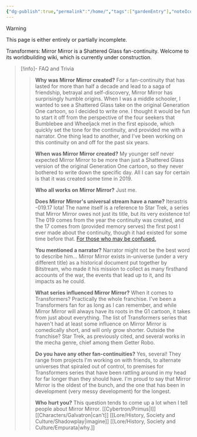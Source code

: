 ```yaml
---
{"dg-publish":true,"permalink":"/home/","tags":["gardenEntry"],"noteIcon":"default"}
---
```

 
>[!warning] 
>This page is either entirely or partially incomplete. 

Transformers: Mirror Mirror is a Shattered Glass fan-continuity. Welcome to its worldbuilding wiki, which is currently under construction.  

> [!info]- FAQ and Trivia
> >**Why was Mirror Mirror created?**
> >For a fan-continuity that has lasted for more than half a decade and lead to a saga of friendship, betrayal and self-discovery, Mirror Mirror has surprisingly humble origins. When I was a middle schooler, I wanted to see a Shattered Glass take on the original Generation One cartoon, so I decided to write one. I thought it would be fun to start it off from the perspective of the four seekers that Bumblebee and Wheeljack met in the first episode, which quickly set the tone for the continuity, and provided me with a narrator.  One thing lead to another, and I've been working on this continuity on and off for the past six years. 
> > 
> >**When was Mirror Mirror created?** 
> > My younger self never expected Mirror Mirror to be more than just a Shattered Glass version of the original Generation One cartoon, so they never bothered to write down the specific day. All I can say for certain is that it was created some time in 2019. 
> > 
> > **Who all works on Mirror Mirror?**
> > Just me. 
> > 
> > **Does Mirror Mirror's universal stream have a name?**
> > Iterastris -019.17 Iota! The name itself is a reference to Star Trek, a series that Mirror Mirror owes not just its title, but its very existence to! The 019 comes from the year the continuity was created, and the 17 comes from (provided memory serves) the first post I ever made about the continuity, though it had existed for some time before that. [For those who may be confused.](https://tfwiki.net/wiki/Universal_stream) 
> > 
> >**You mentioned a narrator?**
> >Narrator might not be the best word to describe him... Mirror Mirror exists in-universe (under a very different title) as a historical document put together by Bitstream, who made it his mission to collect as many firsthand accounts of the war, the events that lead up to it, and its impacts as he could.
> > 
> >  **What series influenced Mirror Mirror?**
> > When it comes to Transformers? Practically the whole franchise. I've been a Transformers fan for as long as I can remember, and while Mirror Mirror will always have its roots in the G1 cartoon, it takes from just about everything. The list of Transformers series that haven't had at least some influence on Mirror Mirror is comedically short, and will only grow shorter. Outside the franchise? Star Trek, as previously cited, and several works in the mecha genre, chief among them Getter Robo.  
> > 
>> **Do you have any other fan-continuities?**
> Yes, several! They range from projects I'm working on with friends, to alternate universes that spiraled out of control, to premises for Transformers series that have been rattling around in my head for far longer than they should have. I'm proud to say that Mirror Mirror is the oldest of the bunch, and the one that has been in development (very messy development) for the longest.  
> >
> >**Who hurt you?**
> >This question tends to come up a lot when I tell people about Mirror Mirror. [[Cybertron/Primus\|I]] [[Characters/Galvatron\|can't]] [[Lore/History, Society and Culture/Shadowplay\|imagine]] [[Lore/History, Society and Culture/Empurata\|why.]] 
> 
